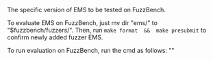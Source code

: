 The specific version of EMS to be tested on FuzzBench. 

To evaluate EMS on FuzzBench, just mv dir "ems/" to "$fuzzbench/fuzzers/". 
Then, run ```make format  &&  make presubmit``` to confirm newly added fuzzer EMS. 

To run evaluation on FuzzBench, run the cmd as follows:
""
